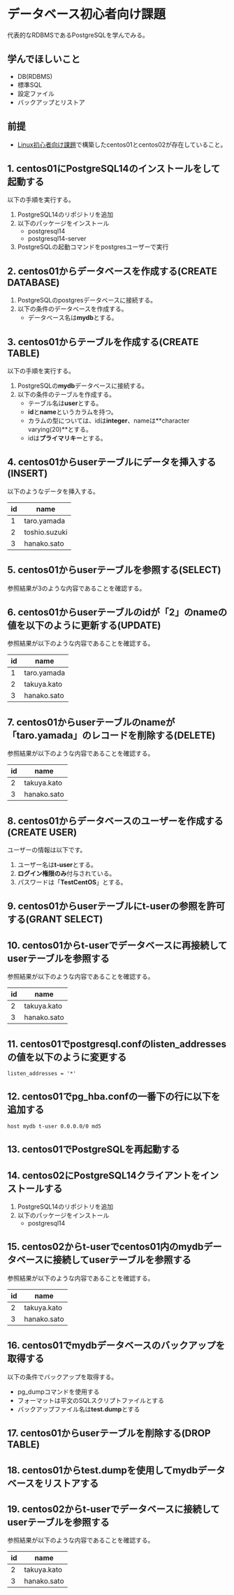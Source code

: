 # データベース初心者向け課題
代表的なRDBMSであるPostgreSQLを学んでみる。

## 学んでほしいこと
 - DB(RDBMS)
 - 標準SQL
 - 設定ファイル
 - バックアップとリストア

## 前提
 - [Linux初心者向け課題](linux.md)で構築したcentos01とcentos02が存在していること。

## 1. centos01にPostgreSQL14のインストールをして起動する
以下の手順を実行する。
1. PostgreSQL14のリポジトリを追加
2. 以下のパッケージをインストール  
   - postgresql14  
   - postgresql14-server
3. PostgreSQLの起動コマンドをpostgresユーザーで実行

## 2. centos01からデータベースを作成する(CREATE DATABASE)
1. PostgreSQLのpostgresデータベースに接続する。
2. 以下の条件のデータベースを作成する。
   - データベース名は**mydb**とする。

## 3. centos01からテーブルを作成する(CREATE TABLE)
以下の手順を実行する。
1. PostgreSQLの**mydb**データベースに接続する。
2. 以下の条件のテーブルを作成する。  
   - テーブル名は**user**とする。  
   - **id**と**name**というカラムを持つ。  
   - カラムの型については、idは**integer**、nameは**character varying(20)**とする。  
   - idは**プライマリキー**とする。

## 4. centos01からuserテーブルにデータを挿入する(INSERT)
以下のようなデータを挿入する。

id | name
--- | ---
1 | taro.yamada
2 | toshio.suzuki
3 | hanako.sato

## 5. centos01からuserテーブルを参照する(SELECT)
参照結果が3のような内容であることを確認する。

## 6. centos01からuserテーブルのidが「2」のnameの値を以下のように更新する(UPDATE)
参照結果が以下のような内容であることを確認する。

id | name
--- | ---
1 | taro.yamada
2 | takuya.kato
3 | hanako.sato

## 7. centos01からuserテーブルのnameが「taro.yamada」のレコードを削除する(DELETE)
参照結果が以下のような内容であることを確認する。

id | name
--- | ---
2 | takuya.kato
3 | hanako.sato

## 8. centos01からデータベースのユーザーを作成する(CREATE USER)
ユーザーの情報は以下です。
1. ユーザー名は**t-user**とする。
2. **ログイン権限のみ**付与されている。
3. パスワードは「**TestCentOS**」とする。

## 9. centos01からuserテーブルにt-userの参照を許可する(GRANT SELECT)

## 10. centos01からt-userでデータベースに再接続してuserテーブルを参照する
参照結果が以下のような内容であることを確認する。

id | name
--- | ---
2 | takuya.kato
3 | hanako.sato

## 11. centos01でpostgresql.confのlisten_addressesの値を以下のように変更する

```
listen_addresses = '*'
```
## 12. centos01でpg_hba.confの一番下の行に以下を追加する

```
host mydb t-user 0.0.0.0/0 md5
```
## 13. centos01でPostgreSQLを再起動する

## 14. centos02にPostgreSQL14クライアントをインストールする
1. PostgreSQL14のリポジトリを追加
2. 以下のパッケージをインストール  
   - postgresql14 

## 15. centos02からt-userでcentos01内のmydbデータベースに接続してuserテーブルを参照する
参照結果が以下のような内容であることを確認する。

id | name
--- | ---
2 | takuya.kato
3 | hanako.sato

## 16. centos01でmydbデータベースのバックアップを取得する
以下の条件でバックアップを取得する。
 - pg_dumpコマンドを使用する
 - フォーマットは平文のSQLスクリプトファイルとする
 - バックアップファイル名は**test.dump**とする

## 17. centos01からuserテーブルを削除する(DROP TABLE)

## 18. centos01からtest.dumpを使用してmydbデータベースをリストアする

## 19. centos02からt-userでデータベースに接続してuserテーブルを参照する
参照結果が以下のような内容であることを確認する。

id | name
--- | ---
2 | takuya.kato
3 | hanako.sato
